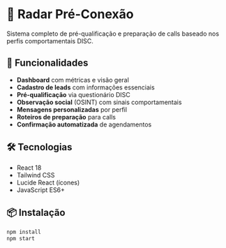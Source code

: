 # 🧭 Radar Pré-Conexão

Sistema completo de pré-qualificação e preparação de calls baseado nos perfis comportamentais DISC.

## 🚀 Funcionalidades

- **Dashboard** com métricas e visão geral
- **Cadastro de leads** com informações essenciais
- **Pré-qualificação** via questionário DISC
- **Observação social** (OSINT) com sinais comportamentais
- **Mensagens personalizadas** por perfil
- **Roteiros de preparação** para calls
- **Confirmação automatizada** de agendamentos

## 🛠️ Tecnologias

- React 18
- Tailwind CSS
- Lucide React (ícones)
- JavaScript ES6+

## 📦 Instalação

```bash
npm install
npm start
